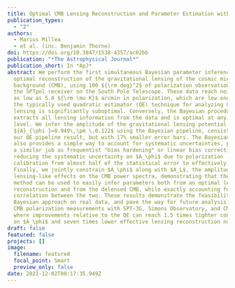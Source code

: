 ```yaml
---
title: Optimal CMB Lensing Reconstruction and Parameter Estimation with SPTpol Data
publication_types:
  - "2"
authors:
  - Marius Millea
  - et al. (inc. Benjamin Thorne)
doi: https://doi.org/10.3847/1538-4357/ac02bb
publication: "*The Astrophysical Journal*"
publication_short: In *ApJ*
abstract: We perform the first simultaneous Bayesian parameter inference and
  optimal reconstruction of the gravitational lensing of the cosmic microwave
  background (CMB), using 100 ${\rm deg}^2$ of polarization observations from
  the SPTpol receiver on the South Pole Telescope. These data reach noise levels
  as low as 5.8 ${\rm \mu K}$ arcmin in polarization, which are low enough that
  the typically used quadratic estimator (QE) technique for analyzing CMB
  lensing is significantly suboptimal. Conversely, the Bayesian procedure
  extracts all lensing information from the data and is optimal at any noise
  level. We infer the amplitude of the gravitational lensing potential to be
  ${A}_{\phi }=0.949\,\pm \,0.122$ using the Bayesian pipeline, consistent with
  our QE pipeline result, but with 17% smaller error bars. The Bayesian analysis
  also provides a simple way to account for systematic uncertainties, performing
  a similar job as frequentist "bias hardening" or linear bias correction, and
  reducing the systematic uncertainty on $A_\phi$ due to polarization
  calibration from almost half of the statistical error to effectively zero.
  Finally, we jointly constrain $A_\phi$ along with $A_L$, the amplitude of
  lensing-like effects on the CMB power spectra, demonstrating that the Bayesian
  method can be used to easily infer parameters both from an optimal lensing
  reconstruction and from the delensed CMB, while exactly accounting for the
  correlation between the two. These results demonstrate the feasibility of the
  Bayesian approach on real data, and pave the way for future analysis of deep
  CMB polarization measurements with SPT-3G, Simons Observatory, and CMB-S4,
  where improvements relative to the QE can reach 1.5 times tighter constraints
  on $A_\phi$ and seven times lower effective lensing reconstruction noise.
draft: false
featured: false
projects: []
image:
  filename: featured
  focal_point: Smart
  preview_only: false
date: 2021-12-02T00:17:35.949Z
---
```

